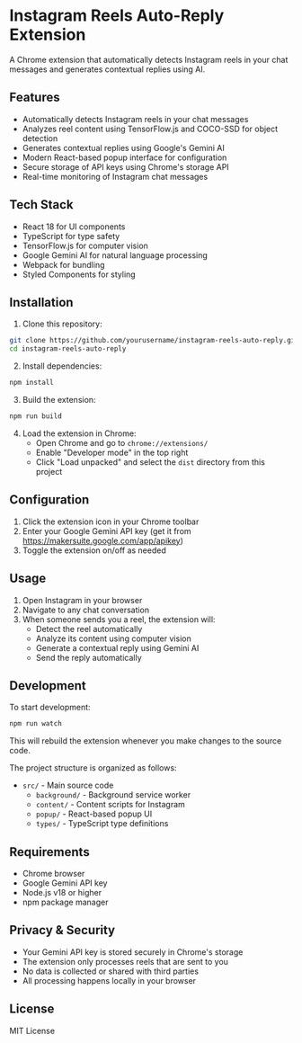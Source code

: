 # Instagram Reels Auto-Reply Extension

A Chrome extension that automatically detects Instagram reels in your chat messages and generates contextual replies using AI.

## Features

- Automatically detects Instagram reels in your chat messages
- Analyzes reel content using TensorFlow.js and COCO-SSD for object detection
- Generates contextual replies using Google's Gemini AI
- Modern React-based popup interface for configuration
- Secure storage of API keys using Chrome's storage API
- Real-time monitoring of Instagram chat messages

## Tech Stack

- React 18 for UI components
- TypeScript for type safety
- TensorFlow.js for computer vision
- Google Gemini AI for natural language processing
- Webpack for bundling
- Styled Components for styling

## Installation

1. Clone this repository:
```bash
git clone https://github.com/yourusername/instagram-reels-auto-reply.git
cd instagram-reels-auto-reply
```

2. Install dependencies:
```bash
npm install
```

3. Build the extension:
```bash
npm run build
```

4. Load the extension in Chrome:
   - Open Chrome and go to `chrome://extensions/`
   - Enable "Developer mode" in the top right
   - Click "Load unpacked" and select the `dist` directory from this project

## Configuration

1. Click the extension icon in your Chrome toolbar
2. Enter your Google Gemini API key (get it from https://makersuite.google.com/app/apikey)
3. Toggle the extension on/off as needed

## Usage

1. Open Instagram in your browser
2. Navigate to any chat conversation
3. When someone sends you a reel, the extension will:
   - Detect the reel automatically
   - Analyze its content using computer vision
   - Generate a contextual reply using Gemini AI
   - Send the reply automatically

## Development

To start development:

```bash
npm run watch
```

This will rebuild the extension whenever you make changes to the source code.

The project structure is organized as follows:
- `src/` - Main source code
  - `background/` - Background service worker
  - `content/` - Content scripts for Instagram
  - `popup/` - React-based popup UI
  - `types/` - TypeScript type definitions

## Requirements

- Chrome browser
- Google Gemini API key
- Node.js v18 or higher
- npm package manager

## Privacy & Security

- Your Gemini API key is stored securely in Chrome's storage
- The extension only processes reels that are sent to you
- No data is collected or shared with third parties
- All processing happens locally in your browser

## License

MIT License 